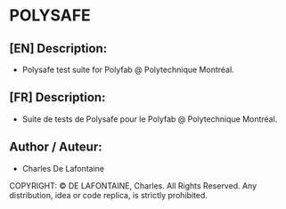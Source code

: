 # POLYSAFE

## [EN] Description:
- Polysafe test suite for Polyfab @ Polytechnique Montréal.

## [FR] Description:
- Suite de tests de Polysafe pour le Polyfab @ Polytechnique Montréal.

## Author / Auteur:
- Charles De Lafontaine

COPYRIGHT: 
© DE LAFONTAINE, Charles. All Rights Reserved. Any distribution, idea or code replica, is strictly prohibited.
